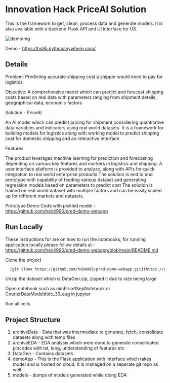 # Innovation Hack PriceAI Solution

This is the framework to get, clean, process data and generate models. It is also available with a backend Flask API and UI interface for UX.

![demoImg](https://github.com/user-attachments/assets/e4b93ad6-ab4d-4b75-93be-52834a6ca8a3)

Demo - https://hs95.pythonanywhere.com/

## Details

Problem: Predicting accurate shipping cost a shipper would need to pay for logistics.

Objective: A comprehensive model which can predict and forecast shipping costs based on real data with parameters ranging from shipment details, geographical data, economic factors

Solution - PriceAI

An AI model which can predict pricing for shipment considering quantitative data variables and indicators using real world datasets. It is a framework for building models for logistics along with working model to predict shipping cost for domestic shipping and an interactive interface

Features:

The product leverages machine learning for prediction and forecasting depending on various key features and markers in logistics and shipping.
A user interface platform is provided to analyze, along with APIs for quick integration to real world enterprise products
The solution is end to end prototype with capability of feeding various dataset and generating regression models based on parameters to predict cost
The solution is trained on real world dataset with multiple factors and can be easily scaled up for different markets and datasets.


Prototype Demo Code with pickled model - https://github.com/hsb4995/pred-demo-webapp

## Run Locally

These instructions for are on how to run the notebooks, for running application locally please follow details at - https://github.com/hsb4995/pred-demo-webapp/blob/main/README.md

Clone the project

```bash
  [git clone https://github.com/hsb4995/pred-demo-webapp.git](https://github.com/hsb4995/PriceAIEDA.git)
```

Unzip the dataset which is DataGen.zip, zipped it due to size being large


Open notebook such as minPrice1SepNotebook or CourierDataModeldtdc_30_aug in jupyter

Run all cells 

## Project Structure

1. archiveData - Data that was intermediate to generate, fetch, consolidate datasets along with temp files
2. archiveEDA - EDA analysis which were done to generate consolidated pincodes with lat, long, understanding of features etc
3. DataGen - Contains datasets
4. demoApp - This is the Flask application with interface which takes model and is hosted on cloud. It is managed on a seperate git repo as well
5. models - dumps of models generated while doing EDA
    
